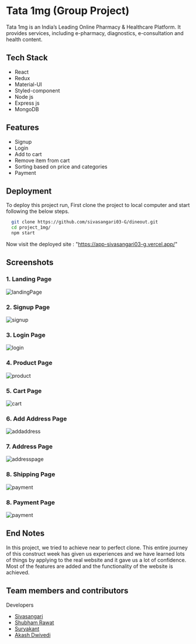 # Tata 1mg (Group Project)

Tata 1mg is an India’s Leading Online Pharmacy & Healthcare Platform. It provides services, including e-pharmacy, diagnostics, e-consultation and health content.

## Tech Stack

   - React
   - Redux
   - Material-UI
   - Styled-component
   - Node js
   - Express js
   - MongoDB

  
## Features

- Signup
- Login
- Add to cart
- Remove item from cart
- Sorting based on price and categories 
- Payment

  
## Deployment

To deploy this project run, First clone the project to local computer and start following the below steps.

```bash
  git clone https://github.com/sivasangari03-G/dineout.git
  cd project_1mg/
  npm start
```
Now visit the deployed site : "https://app-sivasangari03-g.vercel.app/"
  
## Screenshots
### 1. Landing Page

![landingPage](https://user-images.githubusercontent.com/77038735/161373149-1ce0002c-847c-4d81-a498-880574b43687.PNG)

### 2. Signup Page

![signup](https://user-images.githubusercontent.com/77038735/161373402-c0124351-d839-4e2f-a098-3bfa691d5ec4.PNG)

### 3. Login Page

![login](https://user-images.githubusercontent.com/77038735/161373428-b1101b45-95a1-4b2d-8e6a-66287a206358.PNG)

### 4. Product Page

![product](https://user-images.githubusercontent.com/77038735/161373459-bd9503be-b085-4268-8f58-f58acb56ae5d.PNG)

### 5. Cart Page

![cart](https://user-images.githubusercontent.com/77038735/161373489-27fd797d-b773-410c-97e7-6e055270d96e.PNG)

### 6. Add Address Page

![addaddress](https://user-images.githubusercontent.com/77038735/161373608-2285b5b5-3778-4d7f-8cb9-4a2a949e39ca.PNG)

### 7. Address Page
 
![addresspage](https://user-images.githubusercontent.com/77038735/161373578-749d957f-e0df-4e4d-b745-0da3e7086627.PNG)

### 8. Shipping Page

![payment](https://user-images.githubusercontent.com/77038735/161373646-c54510d0-a2a3-4c3a-9d58-8965c65f892c.PNG)

### 8. Payment Page

![payment](https://user-images.githubusercontent.com/77038735/161373673-ff17ad4f-6e19-49d6-8363-544d37b67abe.PNG)

## End Notes

In this project, we tried to achieve near to perfect clone. This entire journey of this construct week has given us experiences and we have learned lots of things by applying to the real website and it gave us a lot of confidence. Most of the features are added and the functionality of the website is achieved.


  
## Team members and contributors

Developers
- [Sivasangari](https://github.com/sivasangari03-G)
- [Shubham Rawat](https://github.com/rawat2511)
- [Suryakant](https://github.com/skant-2000)
- [Akash Dwivedi](https://github.com/akashdwivedi6261)
